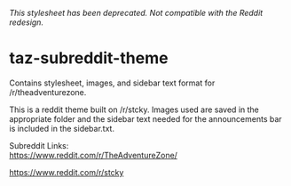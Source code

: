 _This stylesheet has been deprecated. Not compatible with the Reddit redesign._
# taz-subreddit-theme
Contains stylesheet, images, and sidebar text format for /r/theadventurezone.

This is a reddit theme built on /r/stcky. Images used are saved in the appropriate folder and the sidebar text needed for the announcements bar is included in the sidebar.txt.

Subreddit Links:  
https://www.reddit.com/r/TheAdventureZone/

https://www.reddit.com/r/stcky
